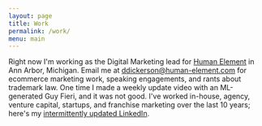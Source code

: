 ```yaml
---
layout: page
title: Work
permalink: /work/
menu: main
---
```


Right now I'm working as the Digital Marketing lead for [Human Element](https://www.human-element.com/) in Ann Arbor, Michigan. Email me at ddickerson@human-element.com for ecommerce marketing work, speaking engagements, and rants about trademark law. One time I made a weekly update video with an ML-generated Guy Fieri, and it was not good. I've worked in-house, agency, venture capital, startups, and franchise marketing over the last 10 years; here's my [intermittently updated LinkedIn](https://www.linkedin.com/in/danecd/).

